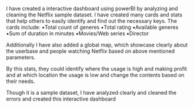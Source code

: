 I have created a interactive dashboard using powerBI by analyzing and cleaning the Netflix sample dataset. I have created many cards and stats that help others to easily identify and find out the necessary keys. 
The cards include:
▪️Total count of generes
▪️Total rating
▪️Available generes
▪️Sum of duration in minutes
▪️Movies/Web series
▪️Director

Additionally I have also added a global map, which showcase clearly about the userbase and people watching Netflix based on above mentioned parameters. 

By this stats, they could identify where the usage is high and making profit and at which location the usage is low and change the contents based on their needs. 

Though it is a sample dataset, I have analyzed clearly and cleaned the errors and created this interactive dashboard
